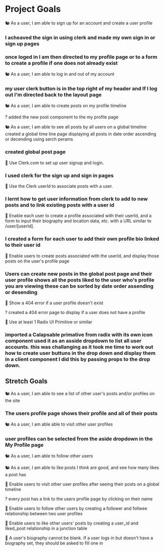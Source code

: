 # Project Goals

🐿️ As a user, I am able to sign up for an account and create a user profile

### I acheaved the sign in using clerk and made my own sign in or sign up pages

### once loged in I am then directed to my profile page or to a form to create a profile if one does not already exist

🐿️ As a user, I am able to log in and out of my account

### my user clerk button is in the top right of my header and If I log out I'm directed back to the layout page

🐿️ As a user, I am able to create posts on my profile timeline

? added the new post component to the my profile page

🐿️ As a user, I am able to see all posts by all users on a global timeline
created a global time line page displaying all posts in date order ascending or decending using serch perams

### created global post page

🎯 Use Clerk.com to set up user signup and login.

### I used clerk for the sign up and sign in pages

🎯 Use the Clerk userId to associate posts with a user.

### I lernt how to get user information from clerk to add to new posts and to link existing posts with a user id

🎯 Enable each user to create a profile associated with their userId, and a form to input their biography and location data, etc. with a URL similar to /user/[userId].

### I created a form for each user to add their own profile bio linked to their user id

🎯 Enable users to create posts associated with the userId, and display those posts on the user's profile page

### Users can create new posts in the global post page and their user profile shows all the posts liked to the user who's profile you are viewing these can be sorted by date order assending or desending

🎯 Show a 404 error if a user profile doesn't exist

? created a 404 error page to display if a user does not have a profile

🎯 Use at least 1 Radix UI Primitive or similar

### imported a Calapsable primative from radix with its own icon component used it as an asside dropdown to list all user accounts. this was challanging as it took me time to work out how to create user buttuns in the drop down and display them in a client component I did this by passing props to the drop down.

## Stretch Goals

🐿️ As a user, I am able to see a list of other user's posts and/or profiles on the site

### The users profile page shows their profile and all of their posts

🐿️ As a user, I am able able to visit other user profiles

### user profiles can be selected from the aside dropdown in the My Profile page

🐿️ As a user, I am able to follow other users

🐿️ As a user, I am able to like posts I think are good, and see how many likes a post has

🏹 Enable users to visit other user profiles after seeing their posts on a global timeline

? every post has a link to the users profile page by clicking on their name

🏹 Enable users to follow other users by creating a follower and follwee relationship between two user profiles

🏹 Enable users to like other users' posts by creating a user_id and liked_post relationship in a junction table

🏹 A user's biography cannot be blank. If a user logs in but doesn't have a biography set, they should be asked to fill one in
